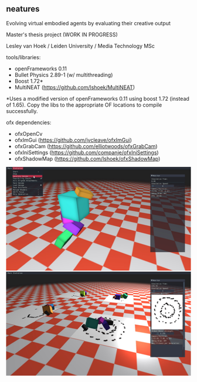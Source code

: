 ## neatures
Evolving virtual embodied agents by evaluating their creative output

Master's thesis project (WORK IN PROGRESS)

Lesley van Hoek / Leiden University / Media Technology MSc

tools/libraries:
- openFrameworks 0.11
- Bullet Physics 2.89-1 (w/ multithreading)
- Boost 1.72*
- MultiNEAT (https://github.com/lshoek/MultiNEAT)

*Uses a modified version of openFrameworks 0.11 using boost 1.72 (instead of 1.65). Copy the libs to the appropriate OF locations to compile successfully.

ofx dependencies:
- ofxOpenCv
- ofxImGui (https://github.com/jvcleave/ofxImGui)
- ofxGrabCam (https://github.com/elliotwoods/ofxGrabCam)
- ofxIniSettings (https://github.com/companje/ofxIniSettings)
- ofxShadowMap (https://github.com/lshoek/ofxShadowMap)

![Preview](preview/preview-app-0.jpg)
![Preview](preview/preview-app-1.jpg)
